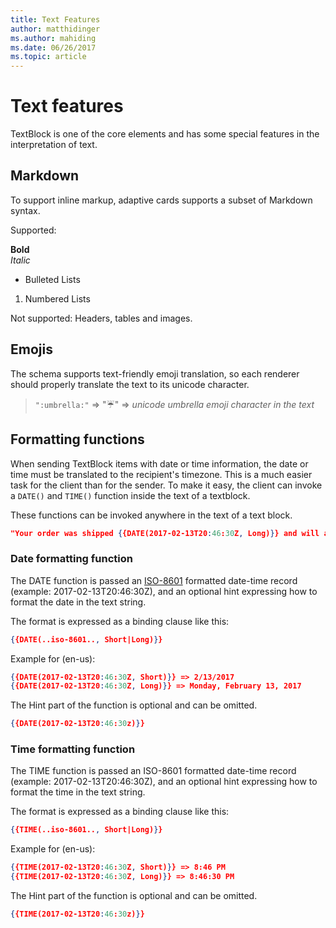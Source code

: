 ```yaml
---
title: Text Features
author: matthidinger
ms.author: mahiding
ms.date: 06/26/2017
ms.topic: article
---
```


# Text features
TextBlock is one of the core elements and has some special features in the interpretation of text.

## Markdown
To support inline markup, adaptive cards supports a subset of Markdown syntax.

Supported:

**Bold** </br>
*Italic*
* Bulleted Lists
1. Numbered Lists

Not supported:
Headers, tables and images.

## Emojis
The schema supports text-friendly emoji translation, so each renderer should properly translate the text to its unicode character.

> `":umbrella:"`  => ":umbrella:" => *unicode umbrella emoji character in the text*

## Formatting functions

When sending TextBlock items with date or time information, the date or time must be translated to the
recipient's timezone.  This is a much easier task for the client than for the sender. To make it easy, the client can invoke a `DATE()` and `TIME()` function inside the text of a textblock.

These functions can be invoked anywhere in the text of a text block.

```json
"Your order was shipped {{DATE(2017-02-13T20:46:30Z, Long)}} and will arrive at {{TIME(2017-02-13T20:00:00Z, Short)}}" 
```

### Date formatting function

The DATE function is passed an [ISO-8601](https://en.wikipedia.org/wiki/ISO_8601) formatted date-time record (example: 2017-02-13T20:46:30Z), and an optional hint expressing how to format the date in the text string.

The format is expressed as a binding clause like this:

```json
{{DATE(..iso-8601.., Short|Long)}}
```

Example for (en-us):
```json
{{DATE(2017-02-13T20:46:30Z, Short)}} => 2/13/2017
{{DATE(2017-02-13T20:46:30Z, Long)}} => Monday, February 13, 2017
```
The Hint part of the function is optional and can be omitted.

```json
{{DATE(2017-02-13T20:46:30z)}}
```

### Time formatting function

The TIME function is passed an ISO-8601 formatted date-time record (example: 2017-02-13T20:46:30Z), and an optional hint expressing how to format the time in the text string.

The format is expressed as a binding clause like this:

```json
{{TIME(..iso-8601.., Short|Long)}}
```
Example for (en-us):
```json
{{TIME(2017-02-13T20:46:30Z, Short)}} => 8:46 PM
{{TIME(2017-02-13T20:46:30Z, Long)}} => 8:46:30 PM
```
The Hint part of the function is optional and can be omitted.

```json
{{TIME(2017-02-13T20:46:30z)}}
```
